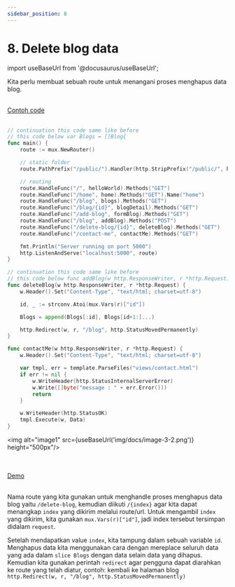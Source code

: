 ```yaml
---
sidebar_position: 8
---
```


# 8. Delete blog data

import useBaseUrl from '@docusaurus/useBaseUrl';

Kita perlu membuat sebuah route untuk menangani proses menghapus data blog.

<br />

<a class="btn-example-code" href="">
Contoh code
</a>

<br />
<br />

```go {16,25-33} title="main.go"
// continuation this code same like before
// this code below var Blogs = []Blog{
func main() {
	route := mux.NewRouter()

	// static folder
	route.PathPrefix("/public/").Handler(http.StripPrefix("/public/", http.FileServer(http.Dir("./public/"))))

	// routing
	route.HandleFunc("/", helloWorld).Methods("GET")
	route.HandleFunc("/home", home).Methods("GET").Name("home")
	route.HandleFunc("/blog", blogs).Methods("GET")
	route.HandleFunc("/blog/{id}", blogDetail).Methods("GET")
	route.HandleFunc("/add-blog", formBlog).Methods("GET")
	route.HandleFunc("/blog", addBlog).Methods("POST")
	route.HandleFunc("/delete-blog/{id}", deleteBlog).Methods("GET")
	route.HandleFunc("/contact-me", contactMe).Methods("GET")

	fmt.Println("Server running on port 5000")
	http.ListenAndServe("localhost:5000", route)
}

// continuation this code same like before
// this code below func addBlog(w http.ResponseWriter, r *http.Request) {
func deleteBlog(w http.ResponseWriter, r *http.Request) {
	w.Header().Set("Content-Type", "text/html; charset=utf-8")

	id, _ := strconv.Atoi(mux.Vars(r)["id"])

	Blogs = append(Blogs[:id], Blogs[id+1:]...)

	http.Redirect(w, r, "/blog", http.StatusMovedPermanently)
}

func contactMe(w http.ResponseWriter, r *http.Request) {
	w.Header().Set("Content-Type", "text/html; charset=utf-8")

	var tmpl, err = template.ParseFiles("views/contact.html")
	if err != nil {
		w.WriteHeader(http.StatusInternalServerError)
		w.Write([]byte("message : " + err.Error()))
		return
	}

	w.WriteHeader(http.StatusOK)
	tmpl.Execute(w, Data)
}
```
<img alt="image1" src={useBaseUrl('img/docs/image-3-2.png')} height="500px"/>

<br />
<br />

<div>
<a class="btn-demo" href="">
Demo
</a>
</div>
<br />

Nama route yang kita gunakan untuk menghandle proses menghapus data blog yaitu `/delete-blog`, kemudian diikuti `/{index}` agar kita dapat menangkap `index` yang dikirim melalui route/url. Untuk mengambil `index` yang dikirim, kita gunakan `mux.Vars(r)["id"]`, jadi index tersebut tersimpan didalam `request`.

Setelah mendapatkan value `index`, kita tampung dalam sebuah variable `id`. Menghapus data kita menggunakan cara dengan mereplace seluruh data yang ada dalam `slice Blogs` dengan data selain data yang dihapus. Kemudian kita gunakan perintah `redirect` agar pengguna dapat diarahkan ke route yang telah diatur, contoh: kembali ke halaman blog `http.Redirect(w, r, "/blog", http.StatusMovedPermanently)`
